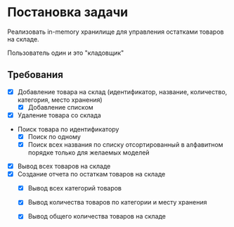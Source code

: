 # Постановка задачи

Реализовать in-memory хранилище для управления остатками товаров на складе.

Пользователь один и это "кладовщик"

## Требования
- [x] Добавление товара на склад (идентификатор, название, количество, категория, место хранения)
    - [x] Добавление списком
- [x] Удаление товара со склада
- Поиск товара по идентификатору
  - [x] Поиск по одному
  - [x] Поиск всех названия по списку отсортированный в алфавитном порядке только для желаемых моделей
- [x] Вывод всех товаров на складе
- [x] Создание отчета по остаткам товаров на складе
    - [x] Вывод всех категорий товаров
    - [x] Вывод количества товаров по категории и месту хранения
    - [x] Вывод общего количества товаров на складе

